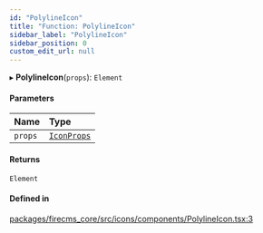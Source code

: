 ```yaml
---
id: "PolylineIcon"
title: "Function: PolylineIcon"
sidebar_label: "PolylineIcon"
sidebar_position: 0
custom_edit_url: null
---
```


▸ **PolylineIcon**(`props`): `Element`

#### Parameters

| Name | Type |
| :------ | :------ |
| `props` | [`IconProps`](../types/IconProps.md) |

#### Returns

`Element`

#### Defined in

[packages/firecms_core/src/icons/components/PolylineIcon.tsx:3](https://github.com/FireCMSco/firecms/blob/d45f3739/packages/firecms_core/src/icons/components/PolylineIcon.tsx#L3)
